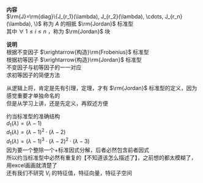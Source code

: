 **内容**  
 $\rm{J}=\rm{diag}\{J_{r_1}(\lambda), J_{r_2}(\lambda), \cdots, J_{r_n}(\lambda), \}$ 称为 $A$ 的相抵 $\rm{Jordan}$ 标准型  
其中 $\forall\ 1\le i\le n$ ，称为 $\rm{Jordan}$ 块  
  
**说明**  
根据不变因子 $\xrightarrow{构造}\rm{Frobenius}$ 标准型  
根据初等因子 $\xrightarrow{构造}\rm{Jordan}$ 标准型  
不变因子与初等因子的一一对应  
求初等因子的简便方法  
  
从逻辑上将，肯定是先有引理，定理，才有 $\rm{Jordan}$ 标准型的定义，因为感觉重要才单独命名的  
但是从学习上讲，还是先定义，再叙述方便  
  
约当标准型的准确结构  
 $d_1(\lambda)=(\lambda-1)$   
 $d_1(\lambda)=(\lambda-1)^2\cdot(\lambda-2)$   
 $d_1(\lambda)=(\lambda-1)^3\cdot(\lambda-2)^2\cdot(\lambda-3)$   
因为要一个整除一个+标准因式分解，后者必然包含前者因式  
所以约当标准型中必然有重复的【不知道该怎么描述了】，之前想的都太模糊了，用excel画画就清楚了  
还有我们不研究 $V_i$ 的特征值，特征向量，特征子空间  
